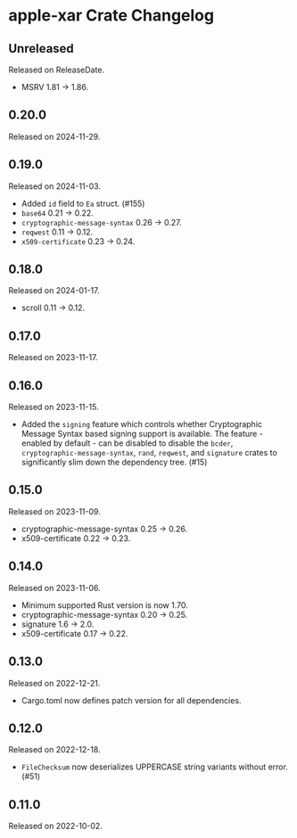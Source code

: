 # apple-xar Crate Changelog

<!-- next-header -->

## Unreleased

Released on ReleaseDate.

* MSRV 1.81 -> 1.86.

## 0.20.0

Released on 2024-11-29.

## 0.19.0

Released on 2024-11-03.

* Added `id` field to `Ea` struct. (#155)
* `base64` 0.21 -> 0.22.
* `cryptographic-message-syntax` 0.26 -> 0.27.
* `reqwest` 0.11 -> 0.12.
* `x509-certificate` 0.23 -> 0.24.

## 0.18.0

Released on 2024-01-17.

* scroll 0.11 -> 0.12.

## 0.17.0

Released on 2023-11-17.

## 0.16.0

Released on 2023-11-15.

* Added the `signing` feature which controls whether Cryptographic
  Message Syntax based signing support is available. The feature -
  enabled by default - can be disabled to disable the `bcder`,
  `cryptographic-message-syntax`, `rand`, `reqwest`, and `signature`
  crates to significantly slim down the dependency tree. (#15)

## 0.15.0

Released on 2023-11-09.

* cryptographic-message-syntax 0.25 -> 0.26.
* x509-certificate 0.22 -> 0.23.

## 0.14.0

Released on 2023-11-06.

* Minimum supported Rust version is now 1.70.
* cryptographic-message-syntax 0.20 -> 0.25.
* signature 1.6 -> 2.0.
* x509-certificate 0.17 -> 0.22.

## 0.13.0

Released on 2022-12-21.

* Cargo.toml now defines patch version for all dependencies.

## 0.12.0

Released on 2022-12-18.

* `FileChecksum` now deserializes UPPERCASE string variants without
  error. (#51)

## 0.11.0

Released on 2022-10-02.
